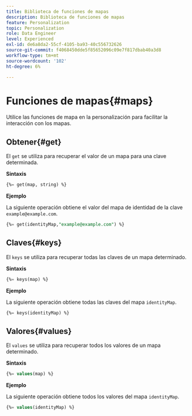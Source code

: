 ```yaml
---
title: Biblioteca de funciones de mapas
description: Biblioteca de funciones de mapas
feature: Personalization
topic: Personalization
role: Data Engineer
level: Experienced
exl-id: de6a8da2-55cf-4105-ba93-40c556732626
source-git-commit: f4068450dde5f85652096c09e7f817dbab40a3d8
workflow-type: tm+mt
source-wordcount: '102'
ht-degree: 6%

---
```


# Funciones de mapas{#maps}

Utilice las funciones de mapa en la personalización para facilitar la interacción con los mapas.

## Obtener{#get}

El `get` se utiliza para recuperar el valor de un mapa para una clave determinada.

**Sintaxis**

```sql
{%= get(map, string) %}
```

**Ejemplo**

La siguiente operación obtiene el valor del mapa de identidad de la clave `example@example.com`.

```sql
{%= get(identityMap,"example@example.com") %}
```

## Claves{#keys}

El `keys` se utiliza para recuperar todas las claves de un mapa determinado.

**Sintaxis**

```sql
{%= keys(map) %}
```

**Ejemplo**

La siguiente operación obtiene todas las claves del mapa `identityMap`.

```sql
{%= keys(identityMap) %}
```

## Valores{#values}

El `values` se utiliza para recuperar todos los valores de un mapa determinado.

**Sintaxis**

```sql
{%= values(map) %}
```

**Ejemplo**

La siguiente operación obtiene todos los valores del mapa `identityMap`.

```sql
{%= values(identityMap) %}
```

